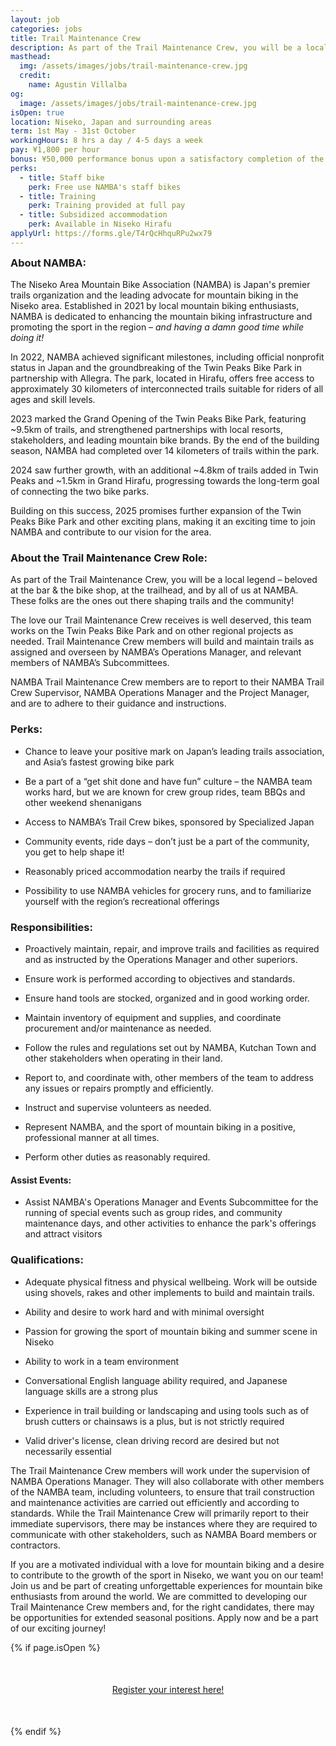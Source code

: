 ```yaml
---
layout: job
categories: jobs
title: Trail Maintenance Crew
description: As part of the Trail Maintenance Crew, you will be a local legend –  beloved at the bar & the bike shop, at the trailhead, and by all of us at NAMBA. These folks are the ones out there shaping trails and the community!
masthead:
  img: /assets/images/jobs/trail-maintenance-crew.jpg
  credit:
    name: Agustin Villalba
og:
  image: /assets/images/jobs/trail-maintenance-crew.jpg
isOpen: true
location: Niseko, Japan and surrounding areas
term: 1st May - 31st October
workingHours: 8 hrs a day / 4-5 days a week
pay: ¥1,800 per hour
bonus: ¥50,000 performance bonus upon a satisfactory completion of the contract period
perks:
  - title: Staff bike
    perk: Free use NAMBA's staff bikes
  - title: Training
    perk: Training provided at full pay
  - title: Subsidized accommodation
    perk: Available in Niseko Hirafu
applyUrl: https://forms.gle/T4rQcHhquRPu2wx79
---
```

<h3 style="margin-top:0;" id="about-namba">About NAMBA:</h3>

The Niseko Area Mountain Bike Association (NAMBA) is Japan's premier trails organization and the leading advocate for mountain biking in the Niseko area. Established in 2021 by local mountain biking enthusiasts, NAMBA is dedicated to enhancing the mountain biking infrastructure and promoting the sport in the region – <em>and having a damn good time while doing it!</em>

In 2022, NAMBA achieved significant milestones, including official nonprofit status in Japan and the groundbreaking of the Twin Peaks Bike Park in partnership with Allegra. The park, located in Hirafu, offers free access to approximately 30 kilometers of interconnected trails suitable for riders of all ages and skill levels.

2023 marked the Grand Opening of the Twin Peaks Bike Park, featuring ~9.5km of trails, and strengthened partnerships with local resorts, stakeholders, and leading mountain bike brands. By the end of the building season, NAMBA had completed over 14 kilometers of trails within the park.

2024 saw further growth, with an additional ~4.8km of trails added in Twin Peaks and ~1.5km in Grand Hirafu, progressing towards the long-term goal of connecting the two bike parks.

Building on this success, 2025 promises further expansion of the Twin Peaks Bike Park and other exciting plans, making it an exciting time to join NAMBA and contribute to our vision for the area.

### About the Trail Maintenance Crew Role:

As part of the Trail Maintenance Crew, you will be a local legend –  beloved at the bar & the bike shop, at the trailhead, and by all of us at NAMBA. These folks are the ones out there shaping trails and the community!

The love our Trail Maintenance Crew receives is well deserved, this team works on the Twin Peaks Bike Park and on other regional projects as needed. Trail Maintenance Crew members will build and maintain trails as assigned and overseen by NAMBA’s Operations Manager, and relevant members of NAMBA’s Subcommittees.

NAMBA Trail Maintenance Crew members are to report to their NAMBA Trail Crew Supervisor, NAMBA Operations Manager and the Project Manager, and are to adhere to their guidance and instructions.

### Perks:

- Chance to leave your positive mark on Japan’s leading trails association, and Asia’s fastest growing bike park

- Be a part of a “get shit done and have fun” culture – the NAMBA team works hard, but we are known for crew group rides, team BBQs and other weekend shenanigans

- Access to NAMBA’s Trail Crew bikes, sponsored by Specialized Japan

- Community events, ride days – don’t just be a part of the community, you get to help shape it!

- Reasonably priced accommodation nearby the trails if required

- Possibility to use NAMBA vehicles for grocery runs, and to familiarize yourself with the region’s recreational offerings

### Responsibilities:

- Proactively maintain, repair, and improve trails and facilities as required and as instructed by the Operations Manager and other superiors.

- Ensure work is performed according to objectives and standards.

- Ensure hand tools are stocked, organized and in good working order.

- Maintain inventory of equipment and supplies, and coordinate procurement and/or maintenance as needed.

- Follow the rules and regulations set out by NAMBA, Kutchan Town and other stakeholders when operating in their land.

- Report to, and coordinate with, other members of the team to address any issues or repairs promptly and efficiently.

- Instruct and supervise volunteers as needed.

- Represent NAMBA, and the sport of mountain biking in a positive, professional manner at all times.

- Perform other duties as reasonably required.

#### Assist Events:

- Assist NAMBA's Operations Manager and Events Subcommittee for the running of special events such as group rides, and community maintenance days, and other activities to enhance the park's offerings and attract visitors

### Qualifications:

- Adequate physical fitness and physical wellbeing. Work will be outside using shovels, rakes and other implements to build and maintain trails.

- Ability and desire to work hard and with minimal oversight

- Passion for growing the sport of mountain biking and summer scene in Niseko

- Ability to work in a team environment

- Conversational English language ability required, and Japanese language skills are a strong plus

- Experience in trail building or landscaping and using tools such as of brush cutters or chainsaws is a plus, but is not strictly required

- Valid driver's license, clean driving record are desired but not necessarily essential

The Trail Maintenance Crew members will work under the supervision of NAMBA Operations Manager. They will also collaborate with other members of the NAMBA team, including volunteers, to ensure that trail construction and maintenance activities are carried out efficiently and according to standards. While the Trail Maintenance Crew will primarily report to their immediate supervisors, there may be instances where they are required to communicate with other stakeholders, such as NAMBA Board members or contractors.

If you are a motivated individual with a love for mountain biking and a desire to contribute to the growth of the sport in Niseko, we want you on our team! Join us and be part of creating unforgettable experiences for mountain bike enthusiasts from around the world. We are committed to developing our Trail Maintenance Crew members and, for the right candidates, there may be opportunities for extended seasonal positions. Apply now and be a part of our exciting journey!

{% if page.isOpen %}
<div style="text-align:center; margin:50px 0;">
  <a class="btn btn-primary" href="{{- page.applyUrl -}}" target="_blank">Register your interest here!</a>
</div>
{% endif %}
